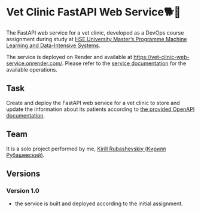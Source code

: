 # Vet Clinic FastAPI Web Service:dog2::hospital: 

The FastAPI web service for a vet clinic, developed as a DevOps course assignment during study at [HSE University Master’s Programme Machine Learning and Data-Intensive Systems](https://www.hse.ru/en/ma/mlds/).

The service is deployed on Render and available at https://vet-clinic-web-service.onrender.com/. Please refer to the [service documentation](https://vet-clinic-web-service.onrender.com/docs) for the available operations.

## Task

Create and deploy the FastAPI web service for a vet clinic to store and update the information about its patients according to [the provided OpenAPI documentation](clinic.yaml).

## Team

It is a solo project performed by me, [Kirill Rubashevskiy (Кирилл Рубашевский)](https://github.com/kirill-rubashevskiy).

## Versions

### Version 1.0

- the service is built and deployed according to the initial assignment.
